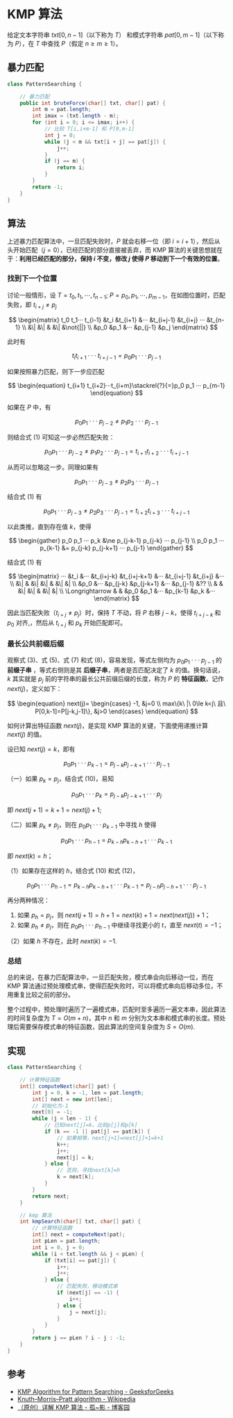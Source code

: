 # KMP 算法

给定文本字符串 $txt[0,n-1]$（以下称为 $T$） 和模式字符串 $pat[0,m-1]$（以下称为 $P$），在 $T$ 中查找 $P$（假定 $n\ge m\ge 1$）。

## 暴力匹配

```java
class PatternSearching {

    // 暴力匹配
    public int bruteForce(char[] txt, char[] pat) {
        int m = pat.length;
        int imax = (txt.length - m);
        for (int i = 0; i <= imax; i++) {
            // 比较 T[i,i+m-1] 和 P[0,m-1]
            int j = 0;
            while (j < m && txt[i + j] == pat[j]) {
                j++;
            }
            if (j == m) {
                return i;
            }
        }
        return -1;
    }
}
```

## 算法

上述暴力匹配算法中，一旦匹配失败时，$P$ 就会右移一位（即 $i=i+1$），然后从头开始匹配（$j=0$），已经匹配的部分直接被丢弃，而 KMP 算法的关键思想就在于：**利用已经匹配的部分，保持 $i$ 不变，修改 $j$ 使得 $P$ 移动到下一个有效的位置**。

### 找到下一个位置

讨论一般情形，设 $T=t_0,t_1,\cdots,t_{n-1};\ P=p_0,p_1,\cdots,p_{m-1}$，在如图位置时，匹配失败，即 $t_{i+j}\ne p_j$

$$
\begin{matrix}
    t_0 t_1··· t_{i-1} &t_i &t_{i+1} &··· &t_{i+j-1} &t_{i+j} ··· &t_{n-1} \\
    &\| &\| & &\| &\not{||} \\
    &p_0 &p_1 &··· &p_{j-1} &p_j
\end{matrix}
$$

此时有

$$
\begin{equation}
    t_i t_{i+1} ··· t_{i+j-1}=p_0 p_1 ··· p_{j-1}
\end{equation}
$$

如果按照暴力匹配，则下一步应匹配

$$
\begin{equation}
    t_{i+1} t_{i+2}···t_{i+m}\stackrel{?}{=}p_0 p_1 ··· p_{m-1}
\end{equation}
$$

如果在 $P$ 中，有

$$
\begin{equation}
    p_0 p_1 ··· p_{j-2}\ne p_1 p_2 ··· p_{j-1}
\end{equation}
$$

则结合式 $(1)$ 可知这一步必然匹配失败：

$$
\begin{equation}
   p_0 p_1 ··· p_{j-2}\ne p_1 p_2 ··· p_{j-1}=t_{i+1} t_{i+2} ··· t_{i+j-1}
\end{equation}
$$

从而可以忽略这一步。同理如果有

$$
\begin{equation}
    p_0 p_1 ··· p_{j-3} \ne p_2 p_3 ··· p_{j-1}
\end{equation}
$$

结合式 $(1)$ 有

$$
\begin{equation}
    p_0 p_1 ··· p_{j-3} \ne p_2 p_3 ··· p_{j-1} = t_{i+2} t_{i+3} ··· t_{i+j-1}
\end{equation}
$$

以此类推，直到存在值 $k$，使得

$$
\begin{gather}
    p_0 p_1 ··· p_k &\ne p_{j-k-1} p_{j-k} ··· p_{j-1} \\
    p_0 p_1 ··· p_{k-1} &= p_{j-k} p_{j-k+1} ··· p_{j-1}
\end{gather}
$$

结合式 $(1)$ 有

$$
\begin{matrix}
    ··· &t_i &··· &t_{i+j-k} &t_{i+j-k+1} &··· &t_{i+j-1} &t_{i+j} &··· \\
    &\| & &\| &\| & &\| &| \\
    &p_0 &··· &p_{j-k} &p_{j-k+1} &··· &p_{j-1} &?? \\
    & & &\| &\| & &\| &| \\
    \Longrightarrow & & &p_0 &p_1 &··· &p_{k-1} &p_k &···
\end{matrix}
$$

因此当匹配失败（$t_{i+j} \ne p_j$）时，保持 $T$ 不动，将 $P$ 右移 $j-k$，使得 $t_{i+j-k}$ 和 $p_0$ 对齐,，然后从 $t_{i+j}$ 和 $p_k$ 开始匹配即可。

### 最长公共前缀后缀

观察式 $(3)$、式 $(5)$、式 $(7)$ 和式 $(8)$，容易发现，等式左侧均为 $p_0 p_1 ··· p_{j-1}$ 的 **前缀子串** ，等式右侧则是其 **后缀子串**，两者是否匹配决定了 $k$ 的值。换句话说，$k$ 其实就是 $p_j$ 前的字符串的最长公共前缀后缀的长度，称为 $P$ 的 **特征函数**，记作 $next(j)$，定义如下：

$$
\begin{equation}
    next(j)=
    \begin{cases}
        -1, &j=0 \\
        max\{k\ |\ 0\le k<j\ 且\ P[0,k-1]=P[j-k,j-1]\}, &j>0
    \end{cases}
\end{equation}
$$

如何计算出特征函数 $next(j)$，是实现 KMP 算法的关键，下面使用递推计算 $next(j)$ 的值。

设已知 $next(j)=k$，即有

$$
\begin{equation}
    p_0 p_1 ··· p_{k-1} = p_{j-k} p_{j-k+1} ··· p_{j-1}
\end{equation}
$$

（一）如果 $p_k=p_j$，结合式 $(10)$，易知

$$
\begin{equation}
    p_0 p_1 ··· p_{k} = p_{j-k} p_{j-k+1} ··· p_{j}
\end{equation}
$$

即 $next(j+1)=k+1=next(j)+1$;

（二）如果 $p_k \ne p_j$，则在 $p_0 p_1 ··· p_{k-1}$ 中寻找 $h$ 使得

$$
\begin{equation}
    p_0 p_1 ··· p_{h-1} = p_{k-h} p_{k-h+1} ··· p_{k-1}
\end{equation}
$$

即 $next(k)=h$；

（1）如果存在这样的 $h$，结合式 $(10)$ 和式 $(12)$，

$$
\begin{equation}
    p_0 p_1 ··· p_{h-1} = p_{k-h} p_{k-h+1} ··· p_{k-1} = p_{j-h} p_{j-h+1} ··· p_{j-1}
\end{equation}
$$

再分两种情况：

1. 如果 $p_h=p_j$，则 $next(j+1)=h+1=next(k)+1=next(next(j))+1$；
2. 如果 $p_h \ne p_j$，则在 $p_0 p_1 ··· p_{h-1}$ 中继续寻找更小的 $t$，直至 $next(t)=-1$；

（2）如果 $h$ 不存在，此时 $next(k)=-1$.

### 总结

总的来说，在暴力匹配算法中，一旦匹配失败，模式串会向后移动一位，而在 KMP 算法通过预处理模式串，使得匹配失败时，可以将模式串向后移动多位，不用重复比较之前的部分。

整个过程中，预处理时遍历了一遍模式串，匹配时至多遍历一遍文本串，因此算法的时间复杂度为 $T=O(m+n)$，其中 $n$ 和 $m$ 分别为文本串和模式串的长度。预处理后需要保存模式串的特征函数，因此算法的空间复杂度为 $S=O(m)$.

## 实现

```java
class PatternSearching {

    // 计算特征函数
    int[] computeNext(char[] pat) {
        int j = 0, k = -1, len = pat.length;
        int[] next = new int[len];
        // 初始化为-1
        next[0] = -1;
        while (j < len - 1) {
            // 已知next[j]=k，比较p[j]和p[k]
            if (k == -1 || pat[j] == pat[k]) {
                // 如果相等，next[j+1]=next[j]+1=k+1
                k++;
                j++;
                next[j] = k;
            } else {
                // 否则，寻找next[k]=h
                k = next[k];
            }
        }
        return next;
    }

    // kmp 算法
    int kmpSearch(char[] txt, char[] pat) {
        // 计算特征函数
        int[] next = computeNext(pat);
        int pLen = pat.length;
        int i = 0, j = 0;
        while (i < txt.length && j < pLen) {
            if (txt[i] == pat[j]) {
                i++;
                j++;
            } else {
                // 匹配失败，移动模式串
                if (next[j] == -1) {
                    i++;
                } else {
                    j = next[j];
                }
            }
        }
        return j == pLen ? i - j : -1;
    }
}
```

## 参考

- [KMP Algorithm for Pattern Searching - GeeksforGeeks](https://www.geeksforgeeks.org/kmp-algorithm-for-pattern-searching/)
- [Knuth–Morris–Pratt algorithm - Wikipedia](https://en.wikipedia.org/wiki/Knuth%E2%80%93Morris%E2%80%93Pratt_algorithm)
- [（原创）详解 KMP 算法 - 孤~影 - 博客园](https://www.cnblogs.com/yjiyjige/p/3263858.html)
